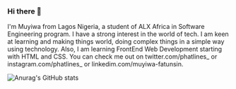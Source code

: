 ### Hi there 👋

I'm Muyiwa from Lagos Nigeria, a student of ALX Africa in Software Engineering program. I have a strong interest in the world of tech. I am keen at learning and making things world, doing complex things in a simple way using technology. Also, I am learning FrontEnd Web Development starting with HTML and CSS. You can check me out on twitter.com/phatlines_ or instagram.com/phatlines_ or linkedim.com/muyiwa-fatunsin.

![Anurag's GitHub stats](https://github-readme-stats.vercel.app/api?username=phatlines&theme=great-gatsby&show_icons=true)
